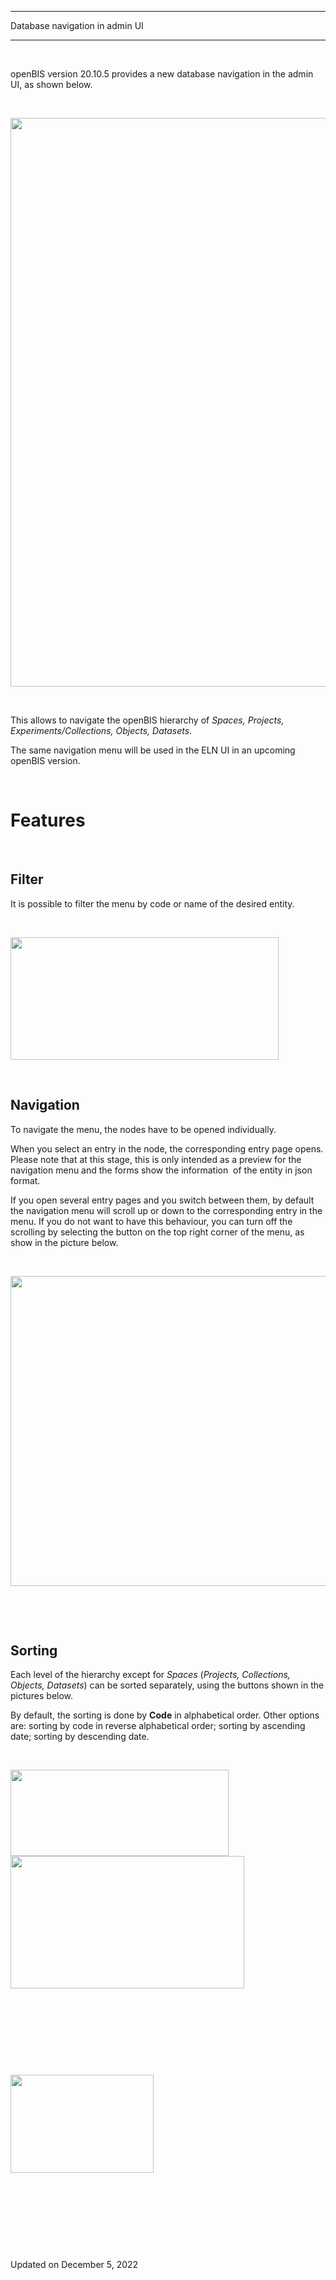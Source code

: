 ********************************
Database navigation in admin UI
********************************

<a href="#" class="wedocs-print-article wedocs-hide-print wedocs-hide-mobile" title="Print this article"><em></em></a>

 

openBIS version 20.10.5 provides a new database navigation in the admin
UI, as shown below.

 

<img src="https://openbis.ch/wp-content/uploads/2022/11/database-navigation-amdin-ui.png" class="alignnone size-full wp-image-3768" sizes="(max-width: 1006px) 100vw, 1006px" srcset="https://openbis.ch/wp-content/uploads/2022/11/database-navigation-amdin-ui.png 1006w, https://openbis.ch/wp-content/uploads/2022/11/database-navigation-amdin-ui-300x271.png 300w, https://openbis.ch/wp-content/uploads/2022/11/database-navigation-amdin-ui-768x695.png 768w, https://openbis.ch/wp-content/uploads/2022/11/database-navigation-amdin-ui-700x633.png 700w" width="1006" height="910" />

 

This allows to navigate the openBIS hierarchy of *Spaces, Projects,
Experiments/Collections, Objects, Datasets*.

The same navigation menu will be used in the ELN UI in an upcoming
openBIS version.

 

Features
========

 

Filter
------

It is possible to filter the menu by code or name of the desired entity.

 

<img src="https://openbis.ch/wp-content/uploads/2022/11/database-filter-admin-ui-1.png" class="alignnone size-full wp-image-3771" sizes="(max-width: 429px) 100vw, 429px" srcset="https://openbis.ch/wp-content/uploads/2022/11/database-filter-admin-ui-1.png 429w, https://openbis.ch/wp-content/uploads/2022/11/database-filter-admin-ui-1-300x137.png 300w" width="429" height="196" />

 

Navigation
----------

To navigate the menu, the nodes have to be opened individually.

When you select an entry in the node, the corresponding entry page
opens. Please note that at this stage, this is only intended as a
preview for the navigation menu and the forms show the information  of
the entity in json format.

If you open several entry pages and you switch between them, by default
the navigation menu will scroll up or down to the corresponding entry in
the menu. If you do not want to have this behaviour, you can turn off
the scrolling by selecting the button on the top right corner of the
menu, as show in the picture below.

 

<img src="https://openbis.ch/wp-content/uploads/2022/11/database-navigation-tabs-1024x496.png" class="alignnone size-large wp-image-3772" sizes="(max-width: 1024px) 100vw, 1024px" srcset="https://openbis.ch/wp-content/uploads/2022/11/database-navigation-tabs-1024x496.png 1024w, https://openbis.ch/wp-content/uploads/2022/11/database-navigation-tabs-300x145.png 300w, https://openbis.ch/wp-content/uploads/2022/11/database-navigation-tabs-768x372.png 768w, https://openbis.ch/wp-content/uploads/2022/11/database-navigation-tabs-700x339.png 700w" width="1024" height="496" />

 

 

Sorting
-------

Each level of the hierarchy except for *Spaces* (*Projects, Collections,
Objects, Datasets*) can be sorted separately, using the buttons shown in
the pictures below.

By default, the sorting is done by **Code** in alphabetical order. Other
options are: sorting by code in reverse alphabetical order; sorting by
ascending date; sorting by descending date.

 

<img src="https://openbis.ch/wp-content/uploads/2022/11/Screenshot-2022-11-30-at-17.25.24.png" class="alignnone wp-image-3775" sizes="(max-width: 349px) 100vw, 349px" srcset="https://openbis.ch/wp-content/uploads/2022/11/Screenshot-2022-11-30-at-17.25.24.png 530w, https://openbis.ch/wp-content/uploads/2022/11/Screenshot-2022-11-30-at-17.25.24-300x118.png 300w" width="349" height="138" /><img src="https://openbis.ch/wp-content/uploads/2022/11/Screenshot-2022-11-30-at-17.25.06.png" class="wp-image-3774 alignleft" sizes="(max-width: 374px) 100vw, 374px" srcset="https://openbis.ch/wp-content/uploads/2022/11/Screenshot-2022-11-30-at-17.25.06.png 534w, https://openbis.ch/wp-content/uploads/2022/11/Screenshot-2022-11-30-at-17.25.06-300x170.png 300w" width="374" height="212" />

 

 

 

 

<img src="https://openbis.ch/wp-content/uploads/2022/11/Screenshot-2022-11-30-at-17.25.37.png" class="alignnone size-large wp-image-3776" width="229" height="157" />

 

 

 

 

Updated on December 5, 2022
